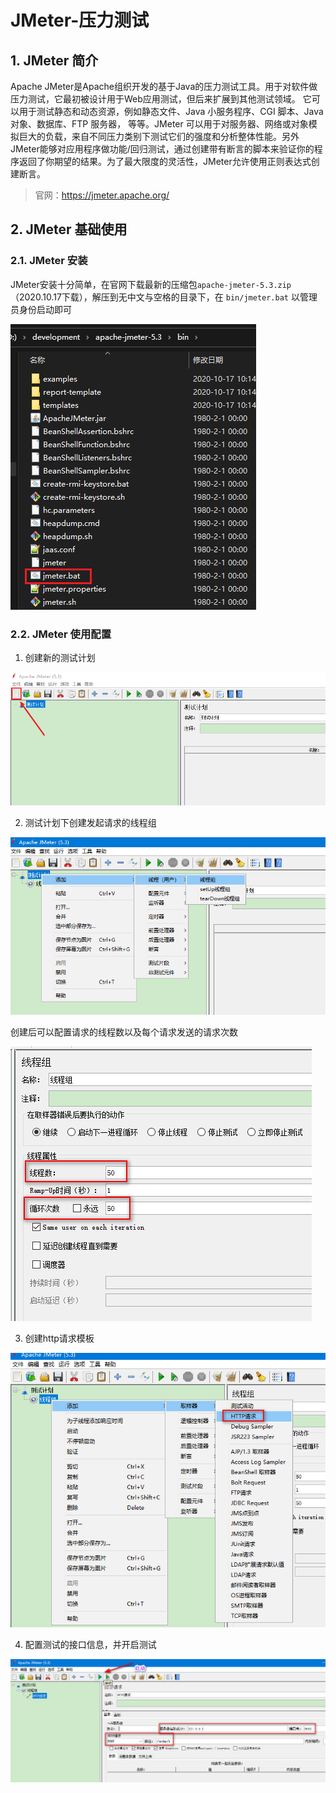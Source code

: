 # JMeter-压力测试

## 1. JMeter 简介

Apache JMeter是Apache组织开发的基于Java的压力测试工具。用于对软件做压力测试，它最初被设计用于Web应用测试，但后来扩展到其他测试领域。 它可以用于测试静态和动态资源，例如静态文件、Java 小服务程序、CGI 脚本、Java 对象、数据库、FTP 服务器， 等等。JMeter 可以用于对服务器、网络或对象模拟巨大的负载，来自不同压力类别下测试它们的强度和分析整体性能。另外JMeter能够对应用程序做功能/回归测试，通过创建带有断言的脚本来验证你的程序返回了你期望的结果。为了最大限度的灵活性，JMeter允许使用正则表达式创建断言。

> 官网：https://jmeter.apache.org/

## 2. JMeter 基础使用

### 2.1. JMeter 安装

JMeter安装十分简单，在官网下载最新的压缩包`apache-jmeter-5.3.zip`（2020.10.17下载），解压到无中文与空格的目录下，在 `bin/jmeter.bat` 以管理员身份启动即可

![](images/20201017103942923_117.png)

### 2.2. JMeter 使用配置

1. 创建新的测试计划

![](images/20201017113546201_25684.png)

2. 测试计划下创建发起请求的线程组

![](images/20201017113735925_18932.png)

创建后可以配置请求的线程数以及每个请求发送的请求次数

![](images/20201017114514154_11153.png)

3. 创建http请求模板

![](images/20201017123702785_15540.png)

4. 配置测试的接口信息，并开启测试

![](images/20201017124438855_20399.png)
